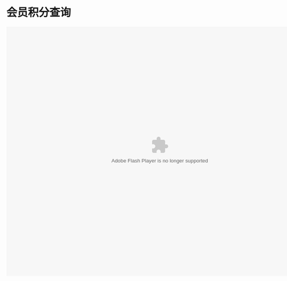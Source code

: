 # 会员积分查询

<embed src="http://resource.3cwdb.com/kailong-donghua/V540305201111240250.swf" width="800" height="650"  pluginspage="http://www.macromedia.com/go/getflashplayer" 
type="application/x-shockwave-flash" ></embed>

